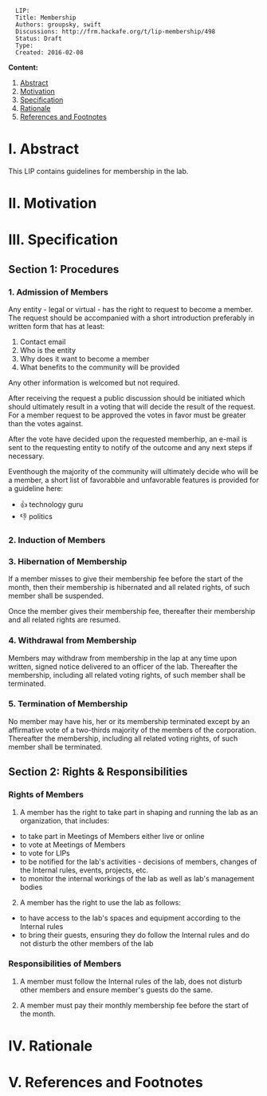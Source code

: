 ```
  LIP:
  Title: Membership
  Authors: groupsky, swift
  Discussions: http://frm.hackafe.org/t/lip-membership/498
  Status: Draft
  Type:
  Created: 2016-02-08
```


**Content:**

1. [Abstract](#1-abstract)
2. [Motivation](#2-motivation)
3. [Specification](#3-specification)
4. [Rationale](#4-rationale)
5. [References and Footnotes](#5-references-and-footnotes)


# I. Abstract

This LIP contains guidelines for membership in the lab.


# II. Motivation


# III. Specification


## Section 1: Procedures

### 1. Admission of Members

Any entity - legal or virtual - has the right to request to become a member. The request should be accompanied with a short introduction preferably in written form that has at least:

1. Contact email
1. Who is the entity
2. Why does it want to become a member
3. What benefits to the community will be provided
 
Any other information is welcomed but not required.

After receiving the request a public discussion should be initiated which should ultimately result in a voting that will decide the result of the request. For a member request to be approved the votes in favor must be greater than the votes against.

After the vote have decided upon the requested memberhip, an e-mail is sent to the requesting entity to notify of the outcome and any next steps if necessary.

Eventhough the majority of the community will ultimately decide who will be a member, a short list of favorabble and unfavorable features is provided for a guideline here:

+ :+1: technology guru
+ :-1: politics


### 2. Induction of Members


### 3. Hibernation of Membership

If a member misses to give their membership fee before the start of the month, then their membership is hibernated and all related rights, of such member shall be suspended.

Once the member gives their membership fee, thereafter their membership and all related rights are resumed.


### 4. Withdrawal from Membership

Members may withdraw from membership in the lap at any time upon written, signed notice delivered to an officer of the lab. Thereafter the membership, including all related voting rights, of such member shall be terminated.

### 5. Termination of Membership

No member may have his, her or its membership terminated except by an affirmative vote of a two-thirds majority of the members of the corporation. Thereafter the membership, including all related voting rights, of such member shall be terminated.


## Section 2: Rights & Responsibilities

### Rights of Members

1. A member has the right to take part in shaping and running the lab as an organization, that includes:

 - to take part in Meetings of Members either live or online
 - to vote at Meetings of Members
 - to vote for LIPs
 - to be notified for the lab's activities - decisions of members, changes of the Internal rules, events, projects, etc.
 - to monitor the internal workings of the lab as well as lab's management bodies

2. A member has the right to use the lab as follows:

 - to have access to the lab's spaces and equipment according to the Internal rules
 - to bring their guests, ensuring they do follow the Internal rules and do not disturb the other members of the lab


### Responsibilities of Members

1. A member must follow the Internal rules of the lab, does not disturb other members and ensure member's guests do the same.

2. A member must pay their monthly membership fee before the start of the month.


# IV. Rationale


# V. References and Footnotes


